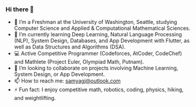 ### Hi there 👋

- 🔭 I’m a Freshman at the University of Washington, Seattle, studying Computer Science and Applied & Computational Mathematical Sciences.
- 🌱 I’m currently learning Deep Learning, Natural Language Processing (NLP), System Design, Databases, and App Development with Flutter, as well as Data Structures and Algorithms (DSA).
- 💻 Active Competitive Programmer (Codeforces, AtCoder, CodeChef) and Mathlete (Project Euler, Olympiad Math, Putnam).
- 🤝 I’m looking to collaborate on projects involving Machine Learning, System Design, or App Development.
- 📫 How to reach me: samyagj@outlook.com
- ⚡ Fun fact: I enjoy competitive math, robotics, coding, physics, hiking, and weightlifting.



